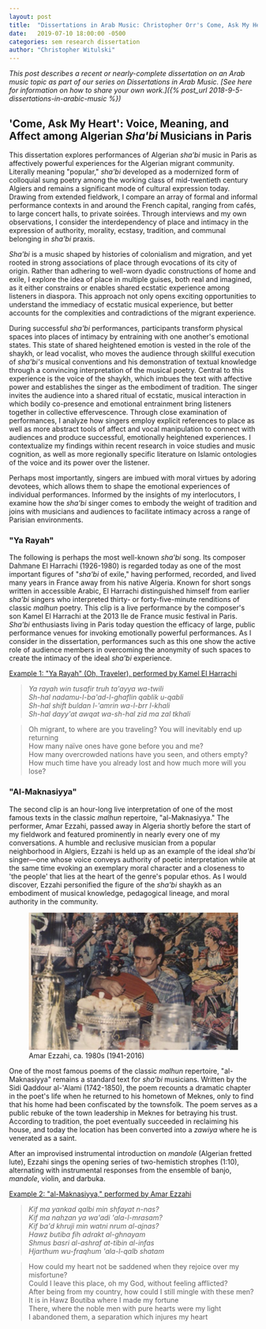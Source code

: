 ```yaml
---
layout: post
title:  "Dissertations in Arab Music: Christopher Orr's Come, Ask My Heart"
date:   2019-07-10 18:00:00 -0500
categories: sem research dissertation
author: "Christopher Witulski"
---
```

*This post describes a recent or nearly-complete dissertation on an Arab music topic as part of our series on Dissertations in Arab Music. [See here for information on how to share your own work.]({% post_url 2018-9-5-dissertations-in-arabic-music %})*

## 'Come, Ask My Heart': Voice, Meaning, and Affect among Algerian *Sha'bi* Musicians in Paris

This dissertation explores performances of Algerian *sha'bi* music in Paris as affectively powerful experiences for the Algerian migrant community. Literally meaning "popular," *sha'bi* developed as a modernized form of colloquial sung poetry among the working class of mid-twentieth century Algiers and remains a significant mode of cultural expression today. Drawing from extended fieldwork, I compare an array of formal and informal performance contexts in and around the French capital, ranging from cafés, to large concert halls, to private soirées. Through interviews and my own observations, I consider the interdependency of place and intimacy in the expression of authority, morality, ecstasy, tradition, and communal belonging in *sha'bi* praxis.

*Sha'bi* is a music shaped by histories of colonialism and migration, and yet rooted in strong associations of place through evocations of its city of origin. Rather than adhering to well-worn dyadic constructions of home and exile, I explore the idea of place in multiple guises, both real and imagined, as it either constrains or enables shared ecstatic experience among listeners in diaspora. This approach not only opens exciting opportunities to understand the immediacy of ecstatic musical experience, but better accounts for the complexities and contradictions of the migrant experience.

During successful *sha'bi* performances, participants transform physical spaces into places of intimacy by entraining with one another's emotional states. This state of shared heightened emotion is vested in the role of the shaykh, or lead vocalist, who moves the audience through skillful execution of *sha'bi's* musical conventions and his demonstration of textual knowledge through a convincing interpretation of the musical poetry. Central to this experience is the voice of the shaykh, which imbues the text with affective power and establishes the singer as the embodiment of tradition. The singer invites the audience into a shared ritual of ecstatic, musical interaction in which bodily co-presence and emotional entrainment bring listeners together in collective effervescence. Through close examination of performances, I analyze how singers employ explicit references to place as well as more abstract tools of affect and vocal manipulation to connect with audiences and produce successful, emotionally heightened experiences. I contextualize my findings within recent research in voice studies and music cognition, as well as more regionally specific literature on Islamic ontologies of the voice and its power over the listener.

Perhaps most importantly, singers are imbued with moral virtues by adoring devotees, which allows them to shape the emotional experiences of individual performances. Informed by the insights of my interlocutors, I examine how the *sha'bi* singer comes to embody the weight of tradition and joins with musicians and audiences to facilitate intimacy across a range of Parisian environments.

### "Ya Rayah"

The following is perhaps the most well-known *sha'bi* song. Its composer Dahmane El Harrachi (1926-1980) is regarded today as one of the most important figures of "*sha'bi* of exile," having performed, recorded, and lived many years in France away from his native Algeria. Known for short songs written in accessible Arabic, El Harrachi distinguished himself from earlier *sha'bi* singers who interpreted thirty- or forty-five-minute renditions of classic *malhun* poetry. This clip is a live performance by the composer's son Kamel El Harrachi at the 2013 Ile de France music festival in Paris. *Sha'bi* enthusiasts living in Paris today question the efficacy of large, public performance venues for invoking emotionally powerful performances. As I consider in the dissertation, performances such as this one show the active role of audience members in overcoming the anonymity of such spaces to create the intimacy of the ideal *sha'bi* experience.

[Example 1: "Ya Rayah" (Oh, Traveler), performed by Kamel El Harrachi](https://www.youtube.com/watch?v=KPswSsa-WKU)

>*Ya rayah win tusafir truh ta'ayya wa-twili*  
>*Sh-hal nadamu-l-ba'ad-l-ghaflin qablik u-qabli*  
>*Sh-hal shift buldan l-'amrin wa-l-brr l-khali*  
>*Sh-hal dayy'at awqat wa-sh-hal zid ma zal tkhali*

>Oh migrant, to where are you traveling? You will inevitably end up returning  
>How many naïve ones have gone before you and me?  
>How many overcrowded nations have you seen, and others empty?  
>How much time have you already lost and how much more will you lose?

### "Al-Maknasiyya"

The second clip is an hour-long live interpretation of one of the most famous texts in the classic *malhun* repertoire, "al-Maknasiyya." The performer, Amar Ezzahi, passed away in Algeria shortly before the start of my fieldwork and featured prominently in nearly every one of my conversations. A humble and reclusive musician from a popular neighborhood in Algiers, Ezzahi is held up as an example of the ideal *sha'bi* singer—one whose voice conveys authority of poetic interpretation while at the same time evoking an exemplary moral character and a closeness to 'the people' that lies at the heart of the genre's popular ethos. As I would discover, Ezzahi personified the figure of the *sha'bi* shaykh as an embodiment of musical knowledge, pedagogical lineage, and moral authority in the community.

<figure class="image">
  <img src="/assets/ezzahi.png" alt="Amar Ezzahi">
  <figcaption>Amar Ezzahi, ca. 1980s (1941-2016)</figcaption>
</figure>

One of the most famous poems of the classic *malhun* repertoire, "al-Maknasiyya" remains a standard text for *sha'bi* musicians. Written by the Sidi Qaddour al-'Alami (1742-1850), the poem recounts a dramatic chapter in the poet's life when he returned to his hometown of Meknes, only to find that his home had been confiscated by the townsfolk. The poem serves as a public rebuke of the town leadership in Meknes for betraying his trust. According to tradition, the poet eventually succeeded in reclaiming his house, and today the location has been converted into a *zawiya* where he is venerated as a saint.

After an improvised instrumental introduction on *mandole* (Algerian fretted lute), Ezzahi sings the opening series of two-hemistich strophes (1:10), alternating with instrumental responses from the ensemble of banjo, *mandole*, violin, and darbuka.

[Example 2: "al-Maknasiyya," performed by Amar Ezzahi](https://www.youtube.com/watch?v=eFugXIrolRs&t=1796s)

> *Kif ma yankad qalbi min shfayat n-nas?*  
> *Kif ma nahzan ya wa'adi 'ala-l-mrasam?*  
> *Kif ba'd khruji min watni nrum al-ajnas?*  
> *Hawz butiba fih adrakt al-ghnayam*  
> *Shmus basri al-ashraf at-tibin al-infas*  
> *Hjarthum wu-fraqhum 'ala-l-qalb shatam*

> How could my heart not be saddened when they rejoice over my misfortune?  
> Could I leave this place, oh my God, without feeling afflicted?  
> After being from my country, how could I still mingle with these men?  
> It is in Hawz Boutiba where I made my fortune  
> There, where the noble men with pure hearts were my light  
> I abandoned them, a separation which injures my heart
